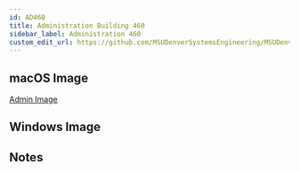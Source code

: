```yaml
---
id: AD460
title: Administration Building 460
sidebar_label: Administration 460
custom_edit_url: https://github.com/MSUDenverSystemsEngineering/MSUDenverSystemsEngineering.github.io/edit/source/docs/lab-AD460.md
---
```


## macOS Image
[Admin Image](image-mac-admin.md)

## Windows Image

## Notes
